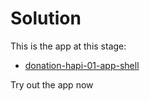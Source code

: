 # Solution

This is the app at this stage:

- [donation-hapi-01-app-shell](https://github.com/wit-hdip-comp-sci-2023/full-stack-1/tree/main/prj/donation/hapi/donation-hapi-01-shell)

Try out the app now
